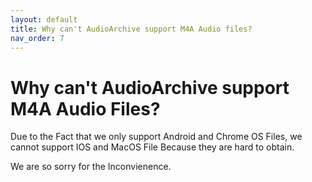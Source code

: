 ```yaml
---
layout: default
title: Why can't AudioArchive support M4A Audio files?
nav_order: 7
---
```


# Why can't AudioArchive support M4A Audio Files?

Due to the Fact that we only support Android and Chrome OS Files,
we cannot support IOS and MacOS File Because they are hard to obtain.

We are so sorry for the Inconvienence.
